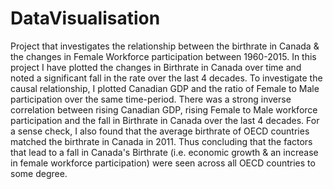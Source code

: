 # DataVisualisation
Project that investigates the relationship between the birthrate in Canada &amp; the changes in Female Workforce participation between 1960-2015.
In this project I have plotted the changes in Birthrate in Canada over time and noted a significant fall in the rate over the last 4 decades. 
To investigate the causal relationship, I plotted Canadian GDP and the ratio of Female to Male participation over the same time-period. 
There was a strong inverse correlation between rising Canadian GDP, rising Female to Male workforce participation and the fall in Birthrate 
in Canada over the last 4 decades. 
For a sense check, I also found that the average birthrate of OECD countries matched the birthrate in Canada in 2011. Thus concluding that
the factors that lead to a fall in Canada's Birthrate (i.e. economic growth & an increase in female workforce participation) were seen across
all OECD countries to some degree.
